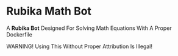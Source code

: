 # Rubika Math Bot

A **Rubika Bot** Designed For Solving Math Equations With A Proper Dockerfile

WARNING! Using This Without Proper Attribution Is Illegal!
